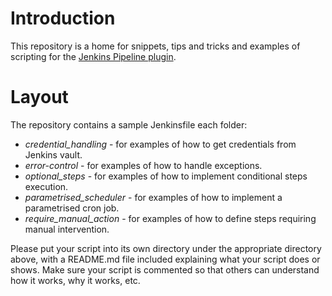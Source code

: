 # Introduction

This repository is a home for snippets, tips and tricks and examples of scripting for the [Jenkins Pipeline plugin](https://github.com/jenkinsci/workflow-plugin/blob/master/README.md).

# Layout

The repository contains a sample Jenkinsfile each folder:

* *credential_handling* - for examples of how to get credentials from Jenkins vault.
* *error-control* - for examples of how to handle exceptions.
* *optional_steps* - for examples of how to implement conditional steps execution.
* *parametrised_scheduler* - for examples of how to implement a parametrised cron job.
* *require_manual_action* - for examples of how to define steps requiring manual intervention.

Please put your script into its own directory under the appropriate directory above, with a README.md file included explaining what your script does or shows. Make sure your script is commented so that others can understand how it works, why it works, etc.
